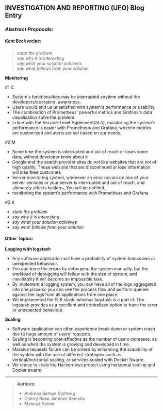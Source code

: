 ## INVESTIGATION AND REPORTING (UFO) Blog Entry


### _Abstract Proposals:_

##### _Kent Beck recipe:_
> _state the problem_ <br>
> _say why it is interesting_ <br>
> _say what your solution achieves_ <br>
> _say what follows from your solution_ <br>

**Monitoring**

#1 C
- System's functionalities may be interrupted anytime without the developers/operators' awareness.
- Users would end up unsatisfied with system's performance or usability.
- The combination of Prometheus' powerful metrics and Grafana's data visualization solve the problem.
- In line with the Service-Level Agreement(SLA), monitoring the system's performance is easier with Prometheus and Grafana, wherein metrics are customized and alerts are set based on our needs.

#2 M
-	Some time the system is interrupted and out of reach or loses some data, without developer know about it
-	Google and the search provider sites do not like websites that are not of high quality. These web site that are discontinued or lose information will lose their customers
-	Server monitoring system, whenever an error occurs on one of your server services or your server is interrupted and out of reach, and ultimately affects hackers, You will be notified.
-	monitoring the system's performance with Prometheus and Grafana

#3 A
- _state the problem_ <br>
- _say why it is interesting_ <br>
- _say what your solution achieves_ <br>
- _say what follows from your solution_ <br>

#### Other Topics:

**Logging with logstash**

- Any software application will have a probablity of system breakdown or unexpected behaviour.
- You can trace the errors by debugging the system manually, but the workload of debugging will follow with the size of system, and inevitiablity it will become an impossible task.
- By implement a logging system, you can have all of the logs aggregated into one place so you can see the process flow and perform queries against the logs from all applications from one place.
- We implemented the ELK stack, whichas logstash is a part of. The logstash provides us a excellent and centralized option to trace the error or unexpected behaviour.

**Scaling**

- Software application can often experience break down or system crash due to huge amount of users' requests.
- Scaling is becoming cost-effective as the number of users increases, as well as when the system is growing and developed in time.
- Massive requests failure can be solved by enhancing the scalability of the system with the use of different strategies such as vertical/horizontal scaling, or services scaled with Docker Swarm.
- We chose to scale the Hackernews project using horizontal scaling and Docker swarm.

***
> **Authors:**
> - Andreas Sørbye Styltsvig
> - Cherry Rose Jimenez Semeña
> - Mahnaz Karimi
